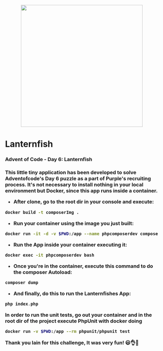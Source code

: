 <p align="center"><a href="https://adventofcode.com/2021/day/6" target="_blank"><img src="https://cdn.dribbble.com/users/6396772/screenshots/14767265/media/fdbae1feee133bdd26342ba7fc0093dc.png?compress=1&resize=400x300" width="400"></a></p>

# Lanternfish
<h3>Advent of Code - Day 6: Lanternfish<h3/>

This little tiny application has been developed to solve Adventofcode's Day 6 puzzle as a part of Purple's recruiting process.
It's not necessary to install nothing in your local environment but Docker, since this app runs inside a container.

- After clone, go to the root dir in your console and execute:

```bash
docker build -t composerImg .
```

- Run your container using the image you just built:

```bash
docker run -it -d -v $PWD:/app --name phpcomposerdev composerImg
```

- Run the App inside your container executing it:

```bash
docker exec -it phpcomposerdev bash
```

- Once you're in the container, execute this command to do the composer Autoload:

```php
composer dump
```

- And finally, do this to run the Lanternfishes App:

```php
php index.php
```


In order to run the unit tests, go out your container and in the root dir of the project execute PhpUnit with docker doing
```bash
docker run -v $PWD:/app --rm phpunit/phpunit test
```


Thank you Iain for this challenge, It was very fun! 😃👌💜
